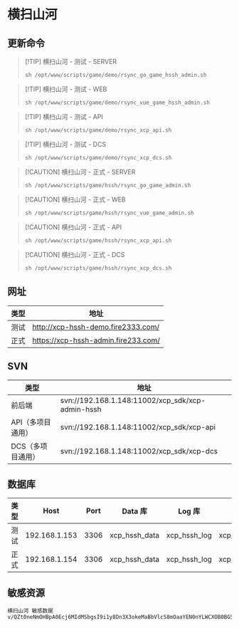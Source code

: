 # 横扫山河

## 更新命令

> [!TIP] 横扫山河 - 测试 - SERVER
> ``` shell
> sh /opt/www/scripts/game/demo/rsync_go_game_hssh_admin.sh
> ```

> [!TIP] 横扫山河 - 测试 - WEB
> ``` shell
> sh /opt/www/scripts/game/demo/rsync_vue_game_hssh_admin.sh
> ```

> [!TIP] 横扫山河 - 测试 - API
> ``` shell
> sh /opt/www/scripts/game/demo/rsync_xcp_api.sh
> ```

> [!TIP] 横扫山河 - 测试 - DCS
> ``` shell
> sh /opt/www/scripts/game/demo/rsync_xcp_dcs.sh
> ```

> [!CAUTION] 横扫山河 - 正式 - SERVER
> ``` shell
> sh /opt/www/scripts/game/hssh/rsync_go_game_admin.sh
> ```

> [!CAUTION] 横扫山河 - 正式 - WEB
> ``` shell
> sh /opt/www/scripts/game/hssh/rsync_vue_game_admin.sh
> ```

> [!CAUTION] 横扫山河 - 正式 - API
> ``` shell
> sh /opt/www/scripts/game/hssh/rsync_xcp_api.sh
> ```

> [!CAUTION] 横扫山河 - 正式 - DCS
> ``` shell
> sh /opt/www/scripts/game/hssh/rsync_xcp_dcs.sh
> ```

## 网址

| 类型 | 地址                                  |
| ---- | ------------------------------------- |
| 测试 | <http://xcp-hssh-demo.fire2333.com/>  |
| 正式 | <https://xcp-hssh-admin.fire233.com/> |


## SVN

| 类型              | 地址                                             |
| ----------------- | ------------------------------------------------ |
| 前后端            | svn://192.168.1.148:11002/xcp_sdk/xcp-admin-hssh |
| API（多项目通用） | svn://192.168.1.148:11002/xcp_sdk/xcp-api        |
| DCS（多项目通用） | svn://192.168.1.148:11002/xcp_sdk/xcp-dcs        |


## 数据库

| 类型 | Host          | Port | Data 库       | Log 库       | Site 库       |
| ---- | ------------- | ---- | ------------- | ------------ | ------------- |
| 测试 | 192.168.1.153 | 3306 | xcp_hssh_data | xcp_hssh_log | xcp_hssh_site |
| 正式 | 192.168.1.154 | 3306 | xcp_hssh_data | xcp_hssh_log | xcp_hssh_site |


## 敏感资源
```
横扫山河 敏感数据
v/QZt0neNmOHBpA0Ecj6MIdMSbgsI9i1y8Dn3X3okeMaBbVlcS8mOaaYEN0nYLWCXOB0BG5ez3hbrN4K8vvjYNEjcwujhYJPibB6E8GDNQrFRK9cIPMilrrAK+DZPtdXQduFoLruZOVBzFS1HBbhqjciGiMhS6DoNdr86wjT8hFRBm+sDtgXsVrefhFojNQv0ISkug+Acv8KnWk0vrogRsbAQ1ZBYtMInBXoiDRya7PiJYCtxF2LD/IOpv/ZAduz5psks8isE4fXiPRZLkLNXr4MCKaKDqMdOV231Jkm2ncg
```